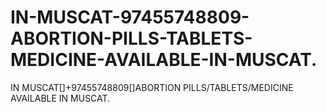 # IN-MUSCAT-97455748809-ABORTION-PILLS-TABLETS-MEDICINE-AVAILABLE-IN-MUSCAT.
IN MUSCAT[]+97455748809[]ABORTION PILLS/TABLETS/MEDICINE AVAILABLE IN MUSCAT.
